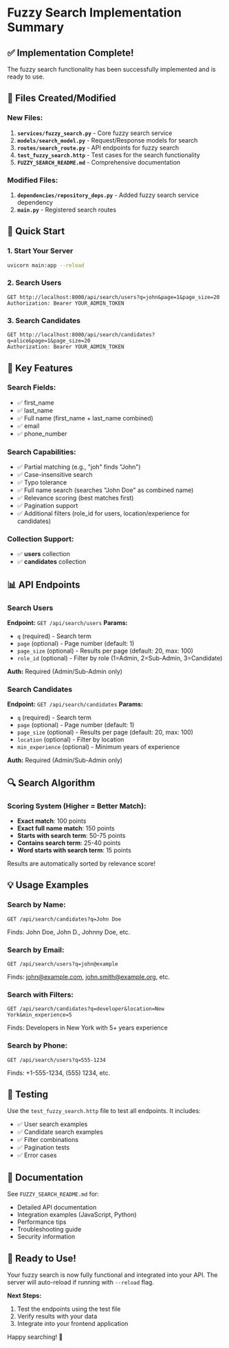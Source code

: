 # Fuzzy Search Implementation Summary

## ✅ Implementation Complete!

The fuzzy search functionality has been successfully implemented and is ready to use.

## 📁 Files Created/Modified

### New Files:
1. **`services/fuzzy_search.py`** - Core fuzzy search service
2. **`models/search_model.py`** - Request/Response models for search
3. **`routes/search_route.py`** - API endpoints for fuzzy search
4. **`test_fuzzy_search.http`** - Test cases for the search functionality
5. **`FUZZY_SEARCH_README.md`** - Comprehensive documentation

### Modified Files:
1. **`dependencies/repository_deps.py`** - Added fuzzy search service dependency
2. **`main.py`** - Registered search routes

## 🚀 Quick Start

### 1. Start Your Server
```bash
uvicorn main:app --reload
```

### 2. Search Users
```http
GET http://localhost:8000/api/search/users?q=john&page=1&page_size=20
Authorization: Bearer YOUR_ADMIN_TOKEN
```

### 3. Search Candidates
```http
GET http://localhost:8000/api/search/candidates?q=alice&page=1&page_size=20
Authorization: Bearer YOUR_ADMIN_TOKEN
```

## 🎯 Key Features

### Search Fields:
- ✅ first_name
- ✅ last_name
- ✅ Full name (first_name + last_name combined)
- ✅ email
- ✅ phone_number

### Search Capabilities:
- ✅ Partial matching (e.g., "joh" finds "John")
- ✅ Case-insensitive search
- ✅ Typo tolerance
- ✅ Full name search (searches "John Doe" as combined name)
- ✅ Relevance scoring (best matches first)
- ✅ Pagination support
- ✅ Additional filters (role_id for users, location/experience for candidates)

### Collection Support:
- ✅ **users** collection
- ✅ **candidates** collection

## 📊 API Endpoints

### Search Users
**Endpoint:** `GET /api/search/users`
**Params:** 
- `q` (required) - Search term
- `page` (optional) - Page number (default: 1)
- `page_size` (optional) - Results per page (default: 20, max: 100)
- `role_id` (optional) - Filter by role (1=Admin, 2=Sub-Admin, 3=Candidate)

**Auth:** Required (Admin/Sub-Admin only)

### Search Candidates
**Endpoint:** `GET /api/search/candidates`
**Params:**
- `q` (required) - Search term
- `page` (optional) - Page number (default: 1)
- `page_size` (optional) - Results per page (default: 20, max: 100)
- `location` (optional) - Filter by location
- `min_experience` (optional) - Minimum years of experience

**Auth:** Required (Admin/Sub-Admin only)

## 🔍 Search Algorithm

### Scoring System (Higher = Better Match):
- **Exact match**: 100 points
- **Exact full name match**: 150 points
- **Starts with search term**: 50-75 points
- **Contains search term**: 25-40 points
- **Word starts with search term**: 15 points

Results are automatically sorted by relevance score!

## 💡 Usage Examples

### Search by Name:
```
GET /api/search/candidates?q=John Doe
```
Finds: John Doe, John D., Johnny Doe, etc.

### Search by Email:
```
GET /api/search/users?q=john@example
```
Finds: john@example.com, john.smith@example.org, etc.

### Search with Filters:
```
GET /api/search/candidates?q=developer&location=New York&min_experience=5
```
Finds: Developers in New York with 5+ years experience

### Search by Phone:
```
GET /api/search/users?q=555-1234
```
Finds: +1-555-1234, (555) 1234, etc.

## 🧪 Testing

Use the `test_fuzzy_search.http` file to test all endpoints. It includes:
- ✅ User search examples
- ✅ Candidate search examples
- ✅ Filter combinations
- ✅ Pagination tests
- ✅ Error cases

## 📖 Documentation

See `FUZZY_SEARCH_README.md` for:
- Detailed API documentation
- Integration examples (JavaScript, Python)
- Performance tips
- Troubleshooting guide
- Security information

## 🎉 Ready to Use!

Your fuzzy search is now fully functional and integrated into your API. The server will auto-reload if running with `--reload` flag.

**Next Steps:**
1. Test the endpoints using the test file
2. Verify results with your data
3. Integrate into your frontend application

Happy searching! 🔎

